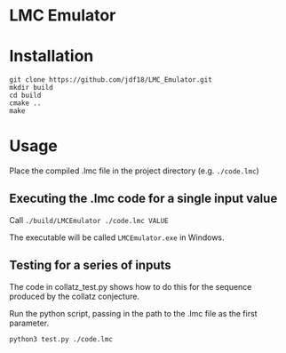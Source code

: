 # LMC Emulator

# Installation

```
git clone https://github.com/jdf18/LMC_Emulator.git
mkdir build
cd build
cmake ..
make
```

# Usage
Place the compiled .lmc file in the project directory (e.g. `./code.lmc`)

## Executing the .lmc code for a single input value

Call `./build/LMCEmulator ./code.lmc VALUE` 

The executable will be called `LMCEmulator.exe` in Windows.

## Testing for a series of inputs

The code in collatz_test.py shows how to do this for the sequence produced by the collatz conjecture.

Run the python script, passing in the path to the .lmc file as the first parameter.
```
python3 test.py ./code.lmc
```

